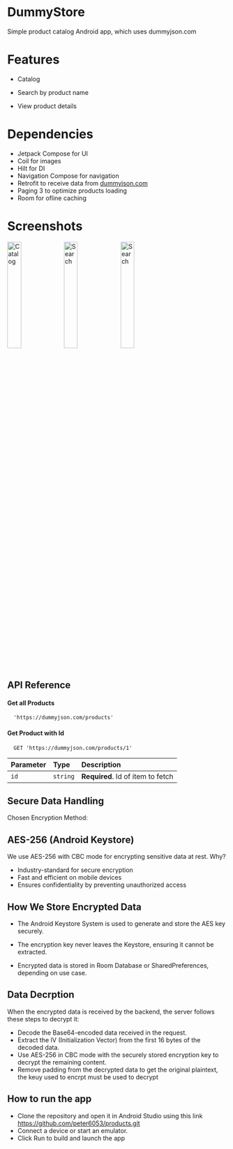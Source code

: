 
# DummyStore
Simple product catalog Android app, which uses dummyjson.com

# Features

- Catalog
- Search by product name

- View product details

# Dependencies

- Jetpack Compose for UI
- Coil for images
- Hilt for DI
- Navigation Compose for navigation
- Retrofit to receive data from [dummyjson.com](https://dummyjson.com/products)
- Paging 3 to optimize products loading
- Room for ofline caching

# Screenshots

<img src="https://i.imgur.com/ixm0GQs.png" alt="Catalog" width="25%" height="25%"> <img src="https://i.imgur.com/tE8fDfY.png" alt="Search" width="25%" height="25%"> <img src="https://i.imgur.com/H0gX3B9.png" alt="Search" width="25%" height="25%"> 





## API Reference

#### Get all Products

```http
  'https://dummyjson.com/products'
```



#### Get Product with Id

```http
  GET 'https://dummyjson.com/products/1'
```

| Parameter | Type     | Description                       |
| :-------- | :------- | :-------------------------------- |
| `id`      | `string` | **Required**. Id of item to fetch |




## Secure Data Handling 
Chosen Encryption Method:
## AES-256 (Android Keystore)
We use AES-256 with CBC mode for encrypting sensitive data at rest.
Why?
- Industry-standard for secure encryption
- Fast and efficient on mobile devices
- Ensures confidentiality by preventing unauthorized access

## How We Store Encrypted Data

- The Android Keystore System is used to generate and store the AES key securely.
- The encryption key never leaves the Keystore, ensuring it cannot be extracted.

- Encrypted data is stored in Room Database or SharedPreferences, depending on use case.
## Data Decrption

When the encrypted data is received by the backend, the server follows these steps to decrypt it:

- Decode the Base64-encoded data received in the request.
- Extract the IV (Initialization Vector) from the first 16 bytes of the decoded data.
- Use AES-256 in CBC mode with the securely stored encryption key to decrypt the remaining content.
-  Remove padding from the decrypted data to get the original plaintext, the keuy used to encrpt must be used to decrypt
## How to run the app
- Clone the repository and open it in Android Studio using this link  https://github.com/peter6053/products.git
- Connect a device or start an emulator.
- Click Run to build and launch the app